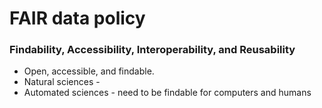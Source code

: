 # FAIR data policy
### Findability, Accessibility, Interoperability, and Reusability
* Open, accessible, and findable.
* Natural sciences - 
* Automated sciences - need to be findable for computers and humans